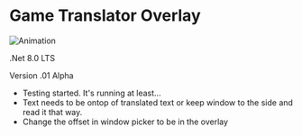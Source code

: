 # Game Translator Overlay

![Animation](https://github.com/user-attachments/assets/d641005c-9504-4992-88e8-d02d46c37d67)

.Net 8.0 LTS

Version .01 Alpha
- Testing started. It's running at least...
- Text needs to be ontop of translated text or keep window to the side and read it that way.
- Change the offset in window picker to be in the overlay
